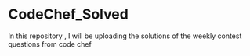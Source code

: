 # CodeChef_Solved
In this repository , I will be uploading the solutions of the weekly contest questions from code chef
